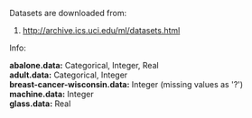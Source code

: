 
Datasets are downloaded from:

1) http://archive.ics.uci.edu/ml/datasets.html


Info:

<b>abalone.data:</b> Categorical, Integer, Real <br/>
<b>adult.data:</b> Categorical, Integer <br/>
<b>breast-cancer-wisconsin.data:</b> Integer (missing values as '?')<br/>
<b>machine.data:</b> Integer <br/>
<b>glass.data:</b> Real
